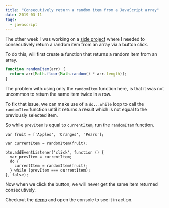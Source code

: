 ```yaml
---
title: "Consecutively return a random item from a JavaScript array"
date: 2019-03-11
tags:
  - javascript
---
```

The other week I was working on a [side project](https://github.com/alexcarpenter/standup-starter) where I needed to consecutively return a random item from an array via a button click.

To do this, will first create a function that returns a random item from an array.

```js
function randomItem(arr) {
  return arr[Math.floor(Math.random() * arr.length)];
}
```

The problem with using only the `randomItem` function here, is that it was not uncommon to return the same item twice in a row.

To fix that issue, we can make use of a `do...while` loop to call the `randomItem` function until it returns a result which is not equal to the previously selected item.

So while `prevItem` is equal to `currentItem`, run the `randomItem` function.

```js/5-8
var fruit = ['Apples', 'Oranges', 'Pears'];

var currentItem = randomItem(fruit);

btn.addEventListener('click', function () {
  var prevItem = currentItem;
  do {
    currentItem = randomItem(fruit);
  } while (prevItem === currentItem);
}, false);
```

Now when we click the button, we will never get the same item returned consecutively.

Checkout the [demo](https://codepen.io/alexcarpenter/pen/QoMKNv?editors=1011) and open the console to see it in action.